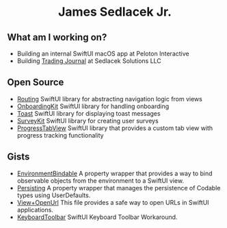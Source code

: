 <div align="center">
<h1>James Sedlacek Jr.</h1>
</div>

<div align="left">

## What am I working on?
  
- Building an internal SwiftUI macOS app at Peloton Interactive
- Building [Trading Journal](https://www.sedlacek-solutions.com/portfolio/trading-journal) at Sedlacek Solutions LLC

## Open Source

- [Routing](https://github.com/JamesSedlacek/Routing) SwiftUI library for abstracting navigation logic from views
- [OnboardingKit](https://github.com/JamesSedlacek/OnboardingKit) SwiftUI library for handling onboarding
- [Toast](https://github.com/Sedlacek-Solutions/Toast) SwiftUI library for displaying toast messages
- [SurveyKit](https://github.com/Sedlacek-Solutions/SurveyKit) SwiftUI library for creating user surveys
- [ProgressTabView](https://github.com/Sedlacek-Solutions/ProgressTabView) SwiftUI library that provides a custom tab view with progress tracking functionality

## Gists

- [EnvironmentBindable](https://gist.github.com/JamesSedlacek/f41ee077570736f7096fb01bc85ffc73) A property wrapper that provides a way to bind observable objects from the environment to a SwiftUI view.
- [Persisting](https://gist.github.com/JamesSedlacek/8163d98a17308ed6b776f4c8a35ca523) A property wrapper that manages the persistence of Codable types using UserDefaults.
- [View+OpenUrl](https://gist.github.com/JamesSedlacek/c1d215bab0610b3d2c2aea062de5e565) This file provides a safe way to open URLs in SwiftUI applications.
- [KeyboardToolbar](https://gist.github.com/JamesSedlacek/2d0425319e2a854da8c51f4b05c9842a) SwiftUI Keyboard Toolbar Workaround.
